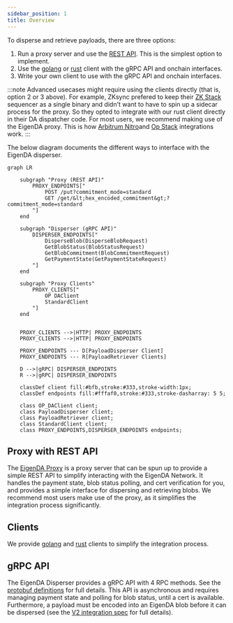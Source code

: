 ```yaml
---
sidebar_position: 1
title: Overview
---
```


To disperse and retrieve payloads, there are three options:
1. Run a proxy server and use the [REST API](https://github.com/Layr-Labs/eigenda-proxy?tab=readme-ov-file#rest-api-routes).  This is the simplest option to implement. 
2. Use the [golang](https://github.com/Layr-Labs/eigenda/blob/master/api/clients/disperser_client.go) or [rust](https://github.com/Layr-Labs/eigenda-client-rs) client with the gRPC API and onchain interfaces. 
3. Write your own client to use with the gRPC API and onchain interfaces.

:::note
Advanced usecases might require using the clients directly (that is, option 2 or 3 above). For example, ZKsync prefered to 
keep their [ZK Stack](./rollup-guides/zksync/README.md) sequencer as a single binary and didn't want to have to spin up a sidecar process for the proxy. 
So they opted to integrate with our rust client directly in their DA dispatcher code. For most users, we recommend 
making use of the EigenDA proxy. This is how [Arbitrum Nitro](./rollup-guides/orbit/overview.md)and [Op Stack](./rollup-guides/op-stack/README.md) integrations work.
:::

The below diagram documents the different ways to interface with the EigenDA disperser.

```mermaid
graph LR
    
    subgraph "Proxy (REST API)"
        PROXY_ENDPOINTS["
            POST /put?commitment_mode=standard
            GET /get/&lt;hex_encoded_commitment&gt;?commitment_mode=standard
        "]
    end
    
    subgraph "Disperser (gRPC API)"
        DISPERSER_ENDPOINTS["
            DisperseBlob(DisperseBlobRequest)
            GetBlobStatus(BlobStatusRequest)
            GetBlobCommitment(BlobCommitmentRequest)
            GetPaymentState(GetPaymentStateRequest)
        "]
    end
    
    subgraph "Proxy Clients"
        PROXY_CLIENTS["
            OP DAClient
            StandardClient
        "]
    end
    
    
    PROXY_CLIENTS -->|HTTP| PROXY_ENDPOINTS
    PROXY_CLIENTS -->|HTTP| PROXY_ENDPOINTS

    PROXY_ENDPOINTS --- D[PayloadDisperser Client]
    PROXY_ENDPOINTS --- R[PayloadRetriever Clients]

    D -->|gRPC| DISPERSER_ENDPOINTS
    R -->|gRPC| DISPERSER_ENDPOINTS
    
    classDef client fill:#bfb,stroke:#333,stroke-width:1px;
    classDef endpoints fill:#fffaf0,stroke:#333,stroke-dasharray: 5 5;
    
    class OP_DAClient client;
    class PayloadDisperser client;
    class PayloadRetriever client;
    class StandardClient client;
    class PROXY_ENDPOINTS,DISPERSER_ENDPOINTS endpoints;

```

## Proxy with REST API

The [EigenDA Proxy](./eigenda-proxy/eigenda-proxy.md) is a proxy server that can be spun up to provide a simple REST API to simplify interacting with the EigenDA
Network. It handles the payment state, blob status polling, and cert verification for you, and provides a simple interface for
dispersing and retrieving blobs. We recommend most users make use of the proxy, as it simplifies the integration process significantly.

## Clients 

We provide [golang](https://github.com/Layr-Labs/eigenda/tree/master/api/clients) and [rust](https://github.com/Layr-Labs/eigenda-client-rs) clients to simplify the integration process.

## gRPC API

The EigenDA Disperser provides a gRPC API with 4 RPC methods. See the [protobuf definitions](https://github.com/Layr-Labs/eigenda/blob/master/api/proto/disperser/v2/disperser_v2.proto) 
for full details. This API is asynchronous and requires managing payment state and polling for blob status, until a cert is available. 
Furthermore, a payload must be encoded into an EigenDA blob before it can be dispersed (see the [V2 integration spec](https://layr-labs.github.io/eigenda/integration.html) for full details). 






